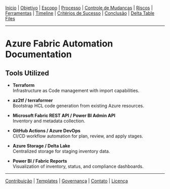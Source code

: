 [Início](README.md) | [Objetivo](01-objective.md) | [Escopo](02-scope.md) | [Processo](03-process-overview.md) | [Controle de Mudanças](04-change-control.md) | [Riscos](05-risks.md) | [Ferramentas](06-tools.md) | [Timeline](07-timeline.md) | [Critérios de Sucesso](08-success-criteria.md) | 
[Conclusão](09-conclusion.md) | 
[Delta Table Files](delta-file-benefits.md)

---
# Azure Fabric Automation Documentation

## Tools Utilized

- **Terraform**  
  Infrastructure as Code management with import capabilities.

- **az2tf / terraformer**  
  Bootstrap HCL code generation from existing Azure resources.

- **Microsoft Fabric REST API / Power BI Admin API**  
  Inventory and metadata collection.

- **GitHub Actions / Azure DevOps**  
  CI/CD workflow automation for plan, review, and apply stages.

- **Azure Storage / Delta Lake**  
  Centralized storage for staging inventory data.

- **Power BI / Fabric Reports**  
  Visualization of inventory, status, and compliance dashboards.

---
[Contribuição](CONTRIBUTING.md) | [Templates](templates/change-request-template.md) | 
[Governança](01-objective.md) | [Contato](mailto:contato@empresa.com) | [Licença](../LICENSE)
